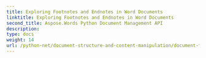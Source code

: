 ```yaml
---
title: Exploring Footnotes and Endnotes in Word Documents
linktitle: Exploring Footnotes and Endnotes in Word Documents
second_title: Aspose.Words Python Document Management API
description: 
type: docs
weight: 14
url: /python-net/document-structure-and-content-manipulation/document-footnotes-endnotes/
---
```

